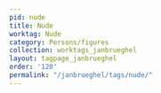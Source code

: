 ```yaml
---
pid: nude
title: Nude
worktag: Nude
category: Persons/figures
collection: worktags_janbrueghel
layout: tagpage_janbrueghel
order: '120'
permalink: "/janbrueghel/tags/nude/"
---
```

